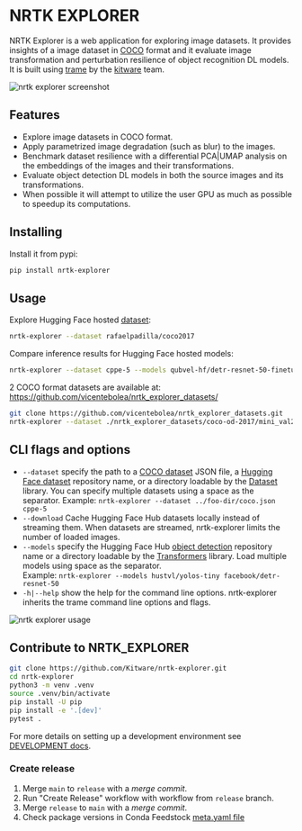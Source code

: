 # NRTK EXPLORER

NRTK Explorer is a web application for exploring image datasets. It provides
insights of a image dataset in [COCO][3] format and it evaluate image
transformation and perturbation resilience of object recognition DL models. It
is built using [trame][1] by the [kitware][2] team.

![nrtk explorer screenshot](https://github.com/user-attachments/assets/85c95836-3490-40ec-813d-e6841c540d51)

## Features

- Explore image datasets in COCO format.
- Apply parametrized image degradation (such as blur) to the images.
- Benchmark dataset resilience with a differential PCA|UMAP analysis on the
  embeddings of the images and their transformations.
- Evaluate object detection DL models in both the source images and its
  transformations.
- When possible it will attempt to utilize the user GPU as much as possible to
  speedup its computations.

## Installing

Install it from pypi:

```bash
pip install nrtk-explorer
```

## Usage

Explore Hugging Face hosted [dataset](https://huggingface.co/datasets/rafaelpadilla/coco2017):

```bash
nrtk-explorer --dataset rafaelpadilla/coco2017
```

Compare inference results for Hugging Face hosted models:

```bash
nrtk-explorer --dataset cppe-5 --models qubvel-hf/detr-resnet-50-finetuned-10k-cppe5 ashaduzzaman/detr_finetuned_cppe5
```

2 COCO format datasets are available at: https://github.com/vicentebolea/nrtk_explorer_datasets/

```bash
git clone https://github.com/vicentebolea/nrtk_explorer_datasets.git
nrtk-explorer --dataset ./nrtk_explorer_datasets/coco-od-2017/mini_val2017.json ./nrtk_explorer_datasets/OIRDS_v1_0/oirds.json
```

## CLI flags and options

- `--dataset` specify the path to a [COCO dataset](https://roboflow.com/formats/coco-json) JSON file,
  a [Hugging Face dataset](https://huggingface.co/datasets?task_categories=task_categories:object-detection) repository name,
  or a directory loadable by the [Dataset](https://huggingface.co/docs/datasets/index) library.
  You can specify multiple datasets using a space as the
  separator. Example: `nrtk-explorer --dataset ../foo-dir/coco.json cppe-5`
- `--download` Cache Hugging Face Hub datasets locally instead of streaming them.
  When datasets are streamed, nrtk-explorer limits the number of loaded images.
- `--models` specify the Hugging Face Hub [object detection](https://huggingface.co/models?pipeline_tag=object-detection&library=transformers&sort=trending)
  repository name or a directory loadable by the [Transformers](https://huggingface.co/docs/transformers/index) library. Load multiple models using space as the separator.  
  Example: `nrtk-explorer --models hustvl/yolos-tiny facebook/detr-resnet-50`
- `-h|--help` show the help for the command line options. nrtk-explorer inherits the trame
  command line options and flags.

![nrtk explorer usage](https://github.com/user-attachments/assets/86a61485-471c-4b94-872e-943cb9da52a1)

## Contribute to NRTK_EXPLORER

```bash
git clone https://github.com/Kitware/nrtk-explorer.git
cd nrtk-explorer
python3 -m venv .venv
source .venv/bin/activate
pip install -U pip
pip install -e '.[dev]'
pytest .
```

For more details on setting up a development environment see [DEVELOPMENT docs](docs/source/manual/DEVELOPMENT.rst).

### Create release

1. Merge `main` to `release` with a _merge commit_.
2. Run "Create Release" workflow with workflow from `release` branch.
3. Merge `release` to `main` with a _merge commit_.
4. Check package versions in Conda Feedstock [meta.yaml file](https://github.com/conda-forge/nrtk-explorer-feedstock/blob/main/recipe/meta.yaml)

[1]: https://trame.readthedocs.io/en/latest/
[2]: https://www.kitware.com/
[3]: https://cocodataset.org/
